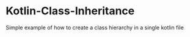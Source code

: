 # Kotlin-Class-Inheritance
Simple example of how to create a class hierarchy in a single kotlin file 
